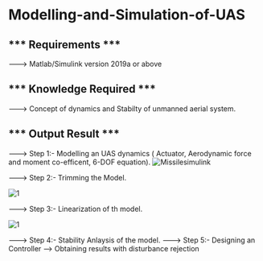 # Modelling-and-Simulation-of-UAS
*** Requirements ***
--------------------------------------
---> Matlab/Simulink version 2019a or above

*** Knowledge Required ***
--------------------------------------
---> Concept of dynamics and Stabilty of unmanned aerial system. 

*** Output Result ***
--------------------------------------
---> Step 1:- Modelling an UAS dynamics ( Actuator, Aerodynamic force and moment co-efficent, 6-DOF equation).
![Missilesimulink](https://user-images.githubusercontent.com/56997905/174439014-c10e4629-b8bf-4244-b5b8-e5dcf3d4542d.JPG)

---> Step 2:- Trimming the Model.

![1](https://user-images.githubusercontent.com/56997905/174439058-fe771a08-9fde-4161-a61e-864eb0b1b970.JPG)

---> Step 3:- Linearization of th model.

![1](https://user-images.githubusercontent.com/56997905/174439071-fda9266a-5d1b-450a-9476-cf30b93d4883.JPG)

---> Step 4:- Stability Anlaysis of the model.
---> Step 5:- Designing an Controller 
--> Obtaining results with  disturbance rejection






